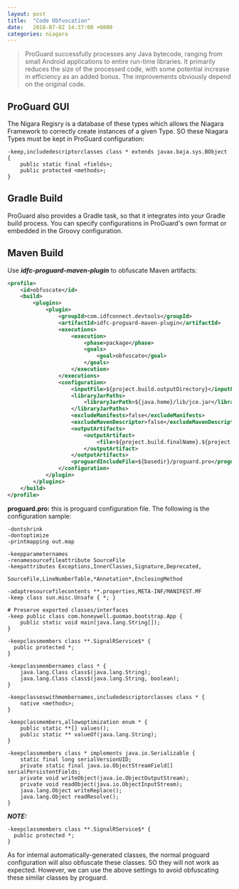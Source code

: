 ```yaml
---
layout: post
title:  "Code Obfuscation"
date:   2018-07-02 14:37:00 +0800
categories: niagara
---
```


>ProGuard successfully processes any Java bytecode, ranging from small Android applications to entire run-time libraries. It primarily reduces the size of the processed code, with some potential increase in efficiency as an added bonus. The improvements obviously depend on the original code.

## ProGuard GUI

The Nigara Regisry is a database of these types which allows the Niagara Framework to correctly create instances of a given Type. SO these Niagara Types must be kept in ProGuard configuration:

```
-keep,includedescriptorclasses class * extends javax.baja.sys.BObject {
    public static final <fields>;
    public protected <methods>;
}
```

## Gradle Build

ProGuard also provides a Gradle task, so that it integrates into your Gradle build process. You can specify configurations in ProGuard's own format or embedded in the Groovy configuration.

## Maven Build

Use ___idfc-proguard-maven-plugin___ to obfuscate Maven artifacts:

```xml
<profile>
    <id>obfuscate</id>
    <build>
        <plugins>
            <plugin>
                <groupId>com.idfconnect.devtools</groupId>
                <artifactId>idfc-proguard-maven-plugin</artifactId>
                <executions>
                    <execution>
                        <phase>package</phase>
                        <goals>
                            <goal>obfuscate</goal>
                        </goals>
                    </execution>
                </executions>
                <configuration>
                    <inputFile>${project.build.outputDirectory}</inputFile>
                    <libraryJarPaths>
                        <libraryJarPath>${java.home}/lib/jce.jar</libraryJarPath>
                    </libraryJarPaths>
                    <excludeManifests>false</excludeManifests>
                    <excludeMavenDescriptor>false</excludeMavenDescriptor>
                    <outputArtifacts>
                        <outputArtifact>
                            <file>${project.build.finalName}.${project.packaging}</file>
                        </outputArtifact>
                    </outputArtifacts>
                    <proguardIncludeFile>${basedir}/proguard.pro</proguardIncludeFile>
                </configuration>
            </plugin>
        </plugins>
    </build>
</profile>
```

**proguard.pro:** this is proguard configuration file. The following is the configuration sample:

```
-dontshrink
-dontoptimize
-printmapping out.map

-keepparameternames
-renamesourcefileattribute SourceFile
-keepattributes Exceptions,InnerClasses,Signature,Deprecated,
                SourceFile,LineNumberTable,*Annotation*,EnclosingMethod

-adaptresourcefilecontents **.properties,META-INF/MANIFEST.MF
-keep class sun.misc.Unsafe { *; }

# Preserve exported classes/interfaces
-keep public class com.honeywell.guomao.bootstrap.App {
    public static void main(java.lang.String[]);
}

-keepclassmembers class **.SignalRService$* {
  public protected *;
}

-keepclassmembernames class * {
    java.lang.Class class$(java.lang.String);
    java.lang.Class class$(java.lang.String, boolean);
}

-keepclasseswithmembernames,includedescriptorclasses class * {
    native <methods>;
}

-keepclassmembers,allowoptimization enum * {
    public static **[] values();
    public static ** valueOf(java.lang.String);
}

-keepclassmembers class * implements java.io.Serializable {
    static final long serialVersionUID;
    private static final java.io.ObjectStreamField[] serialPersistentFields;
    private void writeObject(java.io.ObjectOutputStream);
    private void readObject(java.io.ObjectInputStream);
    java.lang.Object writeReplace();
    java.lang.Object readResolve();
}
```

___NOTE:___

```
-keepclassmembers class **.SignalRService$* {
  public protected *;
}
```

As for internal automatically-generated classes, the normal proguard configuration will also obfuscate these classes. SO they will not work as expected. However, we can use the above settings to avoid obfuscating these similar classes by proguard.
